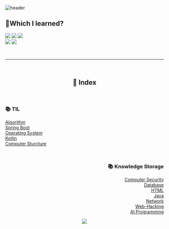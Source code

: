 ![header](https://capsule-render.vercel.app/api?type=slice&color=auto&height=200&section=header&desc=🐣Noob%20Developer&descSize=50&rotate=12&descAlignY=40&descAlign=70)
  
  ## 🐣Which I learned?
<img src="https://img.shields.io/badge/PYTHON-0696D7?style=for-the-badge&logo=Python&logoColor=black"> <img src="https://img.shields.io/badge/Java-FF0000?style=for-the-badge&logo=Java&logoColor="> <img src="https://img.shields.io/badge/MYSQL-000000?style=for-the-badge&logo=mysql&logoColor=skyblue">
</br>
<img src="https://img.shields.io/badge/C++-E8E8E8?style=for-the-badge&logo=Cplusplus&logoColor=black"> <img src="https://img.shields.io/badge/SpringBoot-6DB33F?style=for-the-badge&logo=Springboot&logoColor=white">
</div>  
</br>

---

</br>

## <p align="center"> :bookmark_tabs:  Index  </p>

<div>
  </br>
  
  ### :books: TIL
  <a href="https://github.com/Jinseop-Sim/PNU-Algorithm-Study">Algorithm</a></br>
  <a href="https://github.com/Jinseop-Sim/-2022-Winter-Spring-Boot">Spring Boot</a></br>
  <a href="https://github.com/Jinseop-Sim/PNU-Operating-System">Operating System</a></br>
  <a href="https://github.com/Jinseop-Sim/PNU-Kotlin-Android">Kotlin</a></br>
  <a href="https://github.com/Jinseop-Sim/PNU-Computer-Structure">Computer Sturcture</a>                                                   
</div>
<div align = "right">
  </br>
  
  ### :books: Knowledge Storage
  <a href="https://github.com/Jinseop-Sim/PNU-Computer-Security">Computer Security</a></br>
  <a href="https://github.com/Jinseop-Sim/PNU-Database">Database</a></br>
  <a href="https://github.com/Jinseop-Sim/HTML">HTML</a></br>
  <a href="https://github.com/Jinseop-Sim/PNU-Java">Java</a></br>
  <a href="https://github.com/Jinseop-Sim/PNU-Network-Study">Network</a></br>
  <a href="https://github.com/Jinseop-Sim/Web-Hacking-Study">Web-Hacking</a></br>
  <a href="https://github.com/Jinseop-Sim/PNU-AI-Programming">AI Programming</a></br>
</div>

<p align="center">
<img src="https://github-readme-stats.vercel.app/api?username=Jinseop-Sim&show_icons=true&theme=gruvbox&hide=["issues"]">
</p>
